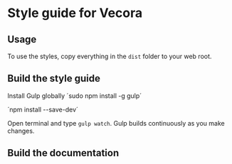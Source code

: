 # Style guide for Vecora

## Usage

To use the styles, copy everything in the `dist` folder to your web root.

## Build the style guide

Install Gulp globally
´sudo npm install -g gulp´

´npm install --save-dev´

Open terminal and type `gulp watch`. Gulp builds continuously as you make changes.

## Build the documentation
